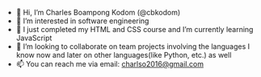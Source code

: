 - 👋 Hi, I’m Charles Boampong Kodom (@cbkodom) 
- 👀 I’m interested in software engineering
- 🌱 I just completed my HTML and CSS course and I’m currently learning JavaScript
- 💞️ I’m looking to collaborate on team projects involving the languages I know now and later on other languages(like Python, etc.) as well
- 📫 You can reach me via email: charlso2016@gmail.com

<!---
cbkodom/cbkodom is a ✨ special ✨ repository because its `README.md` (this file) appears on your GitHub profile.
You can click the Preview link to take a look at your changes.
--->
